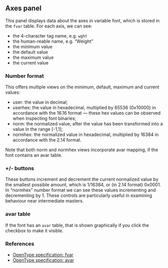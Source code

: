 ## Axes panel

This panel displays data about the axes in variable font, which is stored in the `fvar` table. For each axis, we can see:

* the 4-character tag name, e.g. `wght`
* the human-reable name, e.g. “Weight”
* the minimum value
* the default value
* the maximum value
* the current value

### Number format
This offers multiple views on the minimum, default, maximum and current values:

* user: the value in decimal;
* userhex: the value in hexadecimal, multiplied by 65536 (0x10000) in accordance with the 16.16 format — these hex values can be observed when inspecting font binaries;
* norm: the normalized value, after the value has been transformed into a value in the range [-1,1];
* normhex: the normalized value in hexadecimal, multiplied by 16384 in accordance with the 2.14 format.

Note that both norm and normhex views incorporate avar mapping, if the font contains an avar table.

### +/- buttons
These buttons increment and decrement the current normalized value by the smallest possible amount, which is 1/16384, or (in 2.14 format) 0x0001. In “normhex” number format we can see these values incrementing and decrementing by 1. These controls are particularly useful in examining behaviour near intermediate masters.

### avar table
If the font has an `avar` table, that is shown graphically if you click the checkbox to make it visible.

### References

* [OpenType specification: fvar](https://docs.microsoft.com/en-us/typography/opentype/spec/fvar)
* [OpenType specification: avar](https://docs.microsoft.com/en-us/typography/opentype/spec/avar)